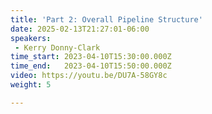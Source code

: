 ```yaml
---
title: 'Part 2: Overall Pipeline Structure'
date: 2025-02-13T21:27:01-06:00
speakers:
 - Kerry Donny-Clark
time_start: 2023-04-10T15:30:00.000Z
time_end:   2023-04-10T15:50:00.000Z
video: https://youtu.be/DU7A-58GY8c
weight: 5

---
```

